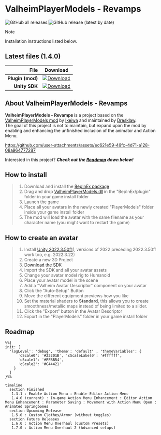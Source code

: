 # ValheimPlayerModels - Revamps
![GitHub all releases](https://img.shields.io/github/downloads/dresklaw/ValheimPlayerModels/total)
![GitHub release (latest by date)](https://img.shields.io/github/v/release/burrely/ValheimPlayerModels-Revamps)

> [!NOTE]
> Installation instructions listed below.

## Latest files (1.4.0)

| File | Download |
|----------:|----|
| **Plugin (mod)** | [![Download](https://gist.githubusercontent.com/cxmeel/0dbc95191f239b631c3874f4ccf114e2/raw/download.svg)](https://github.com/Burrely/ValheimPlayerModels-Revamps/releases/download/1.4.0/ValheimPlayerModels.dll) |
| **Unity SDK** | [![Download](https://gist.githubusercontent.com/cxmeel/0dbc95191f239b631c3874f4ccf114e2/raw/download.svg)](https://github.com/Burrely/ValheimPlayerModels-Revamps/releases/download/1.4.0/ValheimPlayerModels_SDK_1.4.0.unitypackage) | 

## About ValheimPlayerModels - Revamps
**ValheimPlayerModels - Revamps** is a project based on the [ValheimPlayerModels mod](https://github.com/dresklaw/ValheimPlayerModels) by [Ikeiwa](https://github.com/ikeiwa/) and maintained by [Dresklaw](https://github.com/dresklaw).<br>
The goal of this project is not to maintain, but expand upon the mod by enabling and enhancing the unfinished inclusion of the animator and Action Menu.

https://github.com/user-attachments/assets/ec621e59-46fc-4d71-a128-08a964777287

Interested in this project? ***Check out the [Roadmap](#roadmap) down below!***

## How to install

> 1. Download and install the [BepInEx package](https://valheim.thunderstore.io/package/denikson/BepInExPack_Valheim/)
> 2. Drag and drop [ValheimPlayerModels.dll](https://github.com/Burrely/ValheimPlayerModels-Revamps/releases/download/1.4.0/ValheimPlayerModels.dll) in the "BepInEx/plugin" folder in your game install folder
> 3. Launch the game
> 4. Place all your avatars in the newly created "PlayerModels" folder inside your game install folder
> 5. The mod will load the avatar with the same filename as your character name (you might want to restart the game)

## How to create an avatar

> 1. Install [Unity 2022.3.50f1](https://unity.com/releases/editor/whats-new/2022.3.50)(, versions of 2022 preceding 2022.3.50f1 work too, e.g. 2022.3.22)
> 2. Create a new 3D Project
> 3. [Download the SDK](https://github.com/Burrely/ValheimPlayerModels-Revamps/releases/download/1.4.0/ValheimPlayerModels_SDK_1.4.0.unitypackage)
> 4. Import the SDK and all your avatar assets
> 5. Change your avatar model rig to Humanoid
> 6. Place your avatar model in the scene
> 7. Add a "Valheim Avatar Descriptor" component on your avatar
> 8. Click the "Auto-Setup" Button
> 9. Move the different equipment previews how you like
> 10. Set the material shaders to **Standard**, this allows you to create smoothness/metallic maps instead of being limited to a slider.
> 11. Click the "Export" button in the Avatar Descriptor
> 12. Export in the "PlayerModels" folder in your game install folder

## Roadmap
```mermaid
%%{
init: {
  'logLevel': 'debug', 'theme': 'default' , 'themeVariables': {
      'cScale0': '#23201B', 'cScaleLabel0': '#ffffff',
      'cScale1': '#FFBB54',
      'cScale2': '#C44421'
    }
  }
}%%

timeline
  section Finished
   1.3.1 : Enable Action Menu : Enable Editor Action Menu
   1.4.0 (current) : In-game Action Menu Enhancement : Editor Action Menu Enhancement : Parameter Saving : Movement with Action Menu Open : Animated Springbones
  section Upcoming Release
   1.5.0 : Custom Clothes/Armor (without toggles)
  section Future Releases
   1.6.0 : Action Menu Overhaul (Custom Presets)
   1.7.0 : Action Menu Overhaul 2 (Advanced setups)
```
